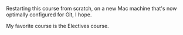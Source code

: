 Restarting this course from scratch, on a new Mac machine that's now optimally configured for Git, I hope.

My favorite course is the Electives course.
